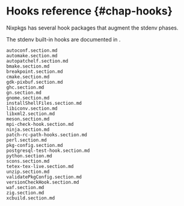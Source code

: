 # Hooks reference {#chap-hooks}

Nixpkgs has several hook packages that augment the stdenv phases.

The stdenv built-in hooks are documented in [](#ssec-setup-hooks).

```{=include=} sections
autoconf.section.md
automake.section.md
autopatchelf.section.md
bmake.section.md
breakpoint.section.md
cmake.section.md
gdk-pixbuf.section.md
ghc.section.md
gn.section.md
gnome.section.md
installShellFiles.section.md
libiconv.section.md
libxml2.section.md
meson.section.md
mpi-check-hook.section.md
ninja.section.md
patch-rc-path-hooks.section.md
perl.section.md
pkg-config.section.md
postgresql-test-hook.section.md
python.section.md
scons.section.md
tetex-tex-live.section.md
unzip.section.md
validatePkgConfig.section.md
versionCheckHook.section.md
waf.section.md
zig.section.md
xcbuild.section.md
```

